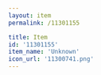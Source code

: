```yaml
---
layout: item
permalink: /11301155

title: Item
id: '11301155'
item_name: 'Unknown'
icon_url: '11300741.png'
---
```

